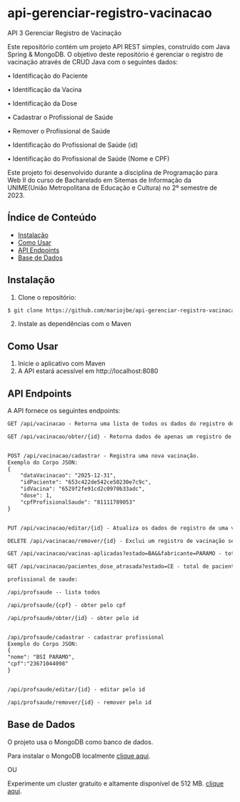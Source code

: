 # api-gerenciar-registro-vacinacao

API 3 Gerenciar Registro de Vacinação

Este repositório contém um projeto API REST simples, construído com Java Spring & MongoDB.
O objetivo deste repositório é gerenciar o registro de vacinação através de CRUD Java com o seguintes dados:

• Identificação do Paciente

• Identificação da Vacina

• Identificação da Dose

• Cadastrar o Profissional de Saúde

• Remover o Profissional de Saúde

• Identificação do Profissional de Saúde (id)

• Identificação do Profissional de Saúde (Nome e CPF)


Este projeto foi desenvolvido durante a disciplina de Programação para Web II
do curso de Bacharelado em Sitemas de Informação da UNIME(União Metropolitana de Educação e Cultura)
no 2º semestre de 2023.

## Índice de Conteúdo

- [Instalação](#instalação)
- [Como Usar](#como-usar)
- [API Endpoints](#api-endpoints)
- [Base de Dados](#base-de-dados)

## Instalação

1. Clone o repositório:

```bash
$ git clone https://github.com/mariojbe/api-gerenciar-registro-vacinacao.git
```

2. Instale as dependências com o Maven

## Como Usar

1. Inicie o aplicativo com Maven
2. A API estará acessível em http://localhost:8080

## API Endpoints

A API fornece os seguintes endpoints:

```markdown
GET /api/vacinacao - Retorna uma lista de todos os dados do registro de vacinação.

GET /api/vacinacao/obter/{id} - Retorna dados de apenas um registro de uma vacinação através do id.


POST /api/vacinacao/cadastrar - Registra uma nova vacinação.
Exemplo do Corpo JSON:
{
    "dataVacinacao": "2025-12-31",
    "idPaciente": "653c422de542ce50230e7c9c",
    "idVacina": "6529f2fe91cd2c0970b33adc",
    "dose": 1,
    "cpfProfisionalSaude": "81111789053"
}


PUT /api/vacinacao/editar/{id} - Atualiza os dados de registro de uma vacinação.

DELETE /api/vacinacao/remover/{id} - Exclui um registro de vacinação se o registro for o mais recente.

GET /api/vacinacao/vacinas-aplicadas?estado=BA&&fabricante=PARAMO - total de vacinações podendo filtar por estado e/ou fabricante

GET /api/vacinacao/pacientes_dose_atrasada?estado=CE - total de paciente com dozes atrasadas com a possibilidade de filtro por estado

profissional de saude:

/api/profsaude -- lista todos

/api/profsaude/{cpf} - obter pelo cpf

/api/profsaude/obter/{id} - obter pelo id


/api/profsaude/cadastrar - cadastrar profissional
Exemplo do Corpo JSON:
{
"nome": "BSI PARAMO",
"cpf":"23671044098"
}


/api/profsaude/editar/{id} - editar pelo id

/api/profsaude/remover/{id} - remover pelo id
```

## Base de Dados

O projeto usa o MongoDB como banco de dados.

Para instalar o MongoDB localmente [clique aqui](https://www.mongodb.com/try/download/community).

OU

Experimente um cluster gratuito e altamente disponível de 512
MB. [clique aqui](https://www.mongodb.com/cloud/atlas/register).


